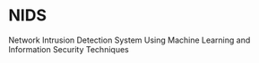 # NIDS
Network Intrusion Detection System Using Machine Learning and Information Security Techniques
